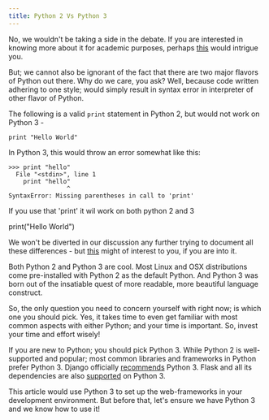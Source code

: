 ```yaml
---
title: Python 2 Vs Python 3
---
```

No, we wouldn't be taking a side in the debate. If you are interested in knowing more about it for academic purposes, perhaps <a href='https://wiki.python.org/moin/Python2orPython3' target='_blank' rel='nofollow'>this</a> would intrigue you.

But; we cannot also be ignorant of the fact that there are two major flavors of Python out there. Why do we care, you ask? Well, because code written adhering to one style; would simply result in syntax error in interpreter of other flavor of Python.

The following is a valid `print` statement in Python 2, but would not work on Python 3 -

    print "Hello World"

In Python 3, this would throw an error somewhat like this:

    >>> print "hello"
      File "<stdin>", line 1
        print "hello"
                    ^
    SyntaxError: Missing parentheses in call to 'print'
    
If you use that 'print' it wil work on both python 2 and 3

   print("Hello World")

We won't be diverted in our discussion any further trying to document all these differences - but <a href='http://sebastianraschka.com/Articles/2014_python_2_3_key_diff.html' target='_blank' rel='nofollow'>this</a> might of interest to you, if you are into it.

Both Python 2 and Python 3 are cool. Most Linux and OSX distributions come pre-installed with Python 2 as the default Python. And Python 3 was born out of the insatiable quest of more readable, more beautiful language construct.

So, the only question you need to concern yourself with right now; is which one you should pick. Yes, it takes time to even get familiar with most common aspects with either Python; and your time is important. So, invest your time and effort wisely!

If you are new to Python; you should pick Python 3\. While Python 2 is well-supported and popular; most common libraries and frameworks in Python prefer Python 3\. Django officially <a href='https://docs.djangoproject.com/en/1.9/faq/install/#faq-python-version-support' target='_blank' rel='nofollow'>recommends</a> Python 3\. Flask and all its dependencies are also <a href='http://flask.pocoo.org/docs/0.10/python3/#python3-support' target='_blank' rel='nofollow'>supported</a> on Python 3.

This article would use Python 3 to set up the web-frameworks in your development environment. But before that, let's ensure we have Python 3 and we know how to use it!
